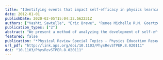 ```yaml
---
title: "Identifying events that impact self-efficacy in physics learning"
date: 2012-01-01
publishDate: 2020-02-05T15:04:32.562231Z
authors: ["Vashti Sawtelle", "Eric Brewe", "Renee Michelle R.M. Goertzen", "L.H. Laird H Kramer"]
publication_types: ["2"]
abstract: "We present a method of analyzing the development of self-efficacy in real time using a framework of self-efficacy opportunities (SEOs). Considerable research has shown a connection between self-efficacy, or the confidence in one's own ability to perform a task, and success in science fields. Traditional methods of investigating the development of self-efficacy have required participants to recollect past events. This reliance on participant memory makes it difficult to understand what impact particular events may have on developing self-efficacy in the moment. We use video recordings of three undergraduate Modeling Instruction students solving a physics problem to characterize SEOs in a moment-by-moment analysis. We then validate these characterizations of the development of self-efficacy by reviewing the problem-solving session with the participants and find evidence that the SEOs identified are taken up and impact self-efficacy. This characterization and validation of SEOs in the moment represents a first step towards establishing a methodology for analyzing the development of self-efficacy in real time."
featured: false
publication: "*Physical Review Special Topics - Physics Education Research*"
url_pdf: "http://link.aps.org/doi/10.1103/PhysRevSTPER.8.020111"
doi: "10.1103/PhysRevSTPER.8.020111"
---
```


